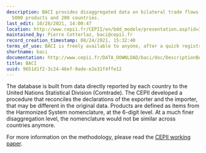 ```yaml
---
description: BACI provides disaggregated data on bilateral trade flows for more than
  5000 products and 200 countries.
last_edit: 10/28/2021, 14:00:47
location: http://www.cepii.fr/CEPII/en/bdd_modele/presentation.asp?id=37
maintained_by: Pierre Cotterlaz, baci@cepii.fr
record_creation_timestamp: 08/24/2021, 15:32:40
terms_of_use: BACI is freely available to anyone, after a quick registration.
shortname: baci
documentation: http://www.cepii.fr/DATA_DOWNLOAD/baci/doc/DescriptionBACI.html
title: BACI
uuid: 9651d1f2-3c24-46ef-9ade-e2e31f4ffe12
---
```



The database is built from data directly reported by each country to the United Nations Statistical Division (Comtrade). The CEPII developed a procedure that reconciles the declarations of the exporter and the importer, that may be different in the original data. Products are defined as items from the Harmonized System nomenclature, at the 6-digit level. At a much finer disaggregation level, the nomenclature would not be similar across countries anymore.

For more information on the methodology, please read the [CEPII working paper](http://www.cepii.fr/CEPII/fr/publications/wp/abstract.asp?NoDoc=2726). 